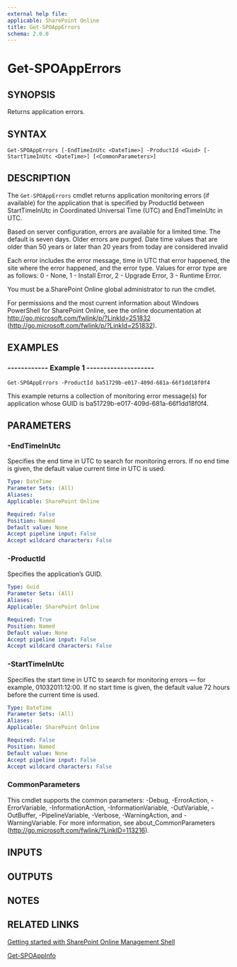 ```yaml
---
external help file: 
applicable: SharePoint Online
title: Get-SPOAppErrors
schema: 2.0.0
---
```


# Get-SPOAppErrors

## SYNOPSIS
Returns application errors.

## SYNTAX

```
Get-SPOAppErrors [-EndTimeInUtc <DateTime>] -ProductId <Guid> [-StartTimeInUtc <DateTime>] [<CommonParameters>]
```

## DESCRIPTION
The `Get-SPOAppErrors` cmdlet returns application monitoring errors (if available) for the application that is specified by ProductId between StartTimeInUtc in Coordinated Universal Time (UTC) and EndTimeInUtc in UTC.

Based on server configuration, errors are available for a limited time.
The default is seven days.
Older errors are purged.
Date time values that are older than 50 years or later than 20 years from today are considered invalid

Each error includes the error message, time in UTC that error happened, the site where the error happened, and the error type.
Values for error type are as follows: 0 - None, 1 - Install Error, 2 - Upgrade Error, 3 - Runtime Error.

You must be a SharePoint Online global administrator to run the cmdlet.

For permissions and the most current information about Windows PowerShell for SharePoint Online, see the online documentation at http://go.microsoft.com/fwlink/p/?LinkId=251832 (http://go.microsoft.com/fwlink/p/?LinkId=251832).

## EXAMPLES

###   ------------ Example 1 --------------------
```
Get-SPOAppErrors -ProductId ba51729b-e017-409d-681a-66f1dd18f0f4
```
This example returns a collection of monitoring error message(s) for application whose GUID is ba51729b-e017-409d-681a-66f1dd18f0f4.


## PARAMETERS

### -EndTimeInUtc
Specifies the end time in UTC to search for monitoring errors. If no end time is given, the default value current time in UTC is used.

```yaml
Type: DateTime
Parameter Sets: (All)
Aliases: 
Applicable: SharePoint Online

Required: False
Position: Named
Default value: None
Accept pipeline input: False
Accept wildcard characters: False
```

### -ProductId
Specifies the application’s GUID.

```yaml
Type: Guid
Parameter Sets: (All)
Aliases: 
Applicable: SharePoint Online

Required: True
Position: Named
Default value: None
Accept pipeline input: False
Accept wildcard characters: False
```

### -StartTimeInUtc
Specifies the start time in UTC to search for monitoring errors — for example, 01032011:12:00. If no start time is given, the default value 72 hours before the current time is used.

```yaml
Type: DateTime
Parameter Sets: (All)
Aliases: 
Applicable: SharePoint Online

Required: False
Position: Named
Default value: None
Accept pipeline input: False
Accept wildcard characters: False
```

### CommonParameters
This cmdlet supports the common parameters: -Debug, -ErrorAction, -ErrorVariable, -InformationAction, -InformationVariable, -OutVariable, -OutBuffer, -PipelineVariable, -Verbose, -WarningAction, and -WarningVariable. For more information, see about_CommonParameters (http://go.microsoft.com/fwlink/?LinkID=113216).

## INPUTS

## OUTPUTS

## NOTES

## RELATED LINKS

[Getting started with SharePoint Online Management Shell](https://docs.microsoft.com/en-us/powershell/sharepoint/sharepoint-online/connect-sharepoint-online?view=sharepoint-ps)

[Get-SPOAppInfo](Get-SPOAppInfo.md)
